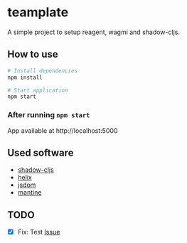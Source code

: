 # teamplate

A simple project to setup reagent, wagmi and shadow-cljs.

## How to use
```bash
# Install dependencies
npm install

# Start application
npm start
```

### After running `npm start`
App available at http://localhost:5000  

## Used software
- [shadow-cljs](https://github.com/thheller/shadow-cljs)
- [helix](https://github.com/lilactown/helix)
- [jsdom](https://github.com/jsdom/jsdom)
- [mantine](https://github.com/mantinedev/mantine)

## TODO
- [x] Fix: Test [Issue](https://github.com/liszper/teamplate/issues/1)
